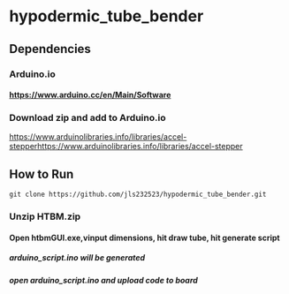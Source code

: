 # hypodermic_tube_bender
## Dependencies
### Arduino.io
#### https://www.arduino.cc/en/Main/Software
### Download zip and add to Arduino.io
https://www.arduinolibraries.info/libraries/accel-stepperhttps://www.arduinolibraries.info/libraries/accel-stepper
## How to Run
```
git clone https://github.com/jls232523/hypodermic_tube_bender.git
```
### Unzip HTBM.zip
#### Open htbmGUI.exe,vinput dimensions, hit draw tube, hit generate script
##### arduino_script.ino will be generated
##### open arduino_script.ino and upload code to board
